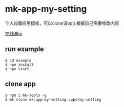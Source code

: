 # mk-app-my-setting

个人设置应用模板，可以clone该app,根据自己需要修改内容

[在线演示](https://ziaochina.github.io/mk-app-my-setting/)

## run example

```
$ cd example
$ npm install
$ npm start
```

## clone app

```
$ npm i mk-tools -g
$ mk clone mk-app-my-setting apps/my-setting
```
